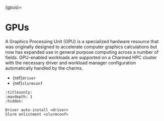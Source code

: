 (gpus)=
# GPUs

A Graphics Processing Unit (GPU) is a specialized hardware resource that was originally designed to accelerate computer graphics calculations but now has expanded use in general purpose computing across a number of fields. GPU-enabled workloads are supported on a Charmed HPC cluster with the necessary driver and workload manager configuration automatically handled by the charms.

- {ref}`driver`
- {ref}`slurmconf`

```{toctree}
:titlesonly:
:maxdepth: 1
:hidden:

Driver auto-install <driver>
Slurm enlistment <slurmconf>
```
